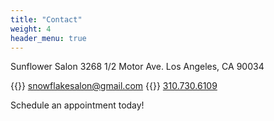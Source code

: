 ```yaml
---
title: "Contact"
weight: 4
header_menu: true
---
```


Sunflower Salon
3268 1/2 Motor Ave.
Los Angeles, CA 90034

{{<icon class="fa fa-envelope">}}&nbsp;[snowflakesalon@gmail.com](mailto:snowflakesalon@gmail.com)
{{<icon class="fa fa-phone">}}&nbsp;[310.730.6109](tel:+13107306109)

Schedule an appointment today!

